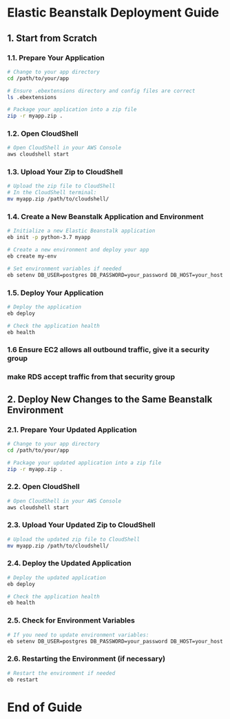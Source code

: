 
# Elastic Beanstalk Deployment Guide

## 1. Start from Scratch

### 1.1. Prepare Your Application

```bash
# Change to your app directory
cd /path/to/your/app

# Ensure .ebextensions directory and config files are correct
ls .ebextensions

# Package your application into a zip file
zip -r myapp.zip .
```

### 1.2. Open CloudShell

```bash
# Open CloudShell in your AWS Console
aws cloudshell start
```

### 1.3. Upload Your Zip to CloudShell

```bash
# Upload the zip file to CloudShell
# In the CloudShell terminal:
mv myapp.zip /path/to/cloudshell/
```

### 1.4. Create a New Beanstalk Application and Environment

```bash
# Initialize a new Elastic Beanstalk application
eb init -p python-3.7 myapp

# Create a new environment and deploy your app
eb create my-env

# Set environment variables if needed
eb setenv DB_USER=postgres DB_PASSWORD=your_password DB_HOST=your_host DB_PORT=5432 DB_NAME=your_db_name
```

### 1.5. Deploy Your Application

```bash
# Deploy the application
eb deploy

# Check the application health
eb health
```

### 1.6 Ensure EC2 allows all outbound traffic, give it a security group
### make RDS accept traffic from that security group 

## 2. Deploy New Changes to the Same Beanstalk Environment

### 2.1. Prepare Your Updated Application

```bash
# Change to your app directory
cd /path/to/your/app

# Package your updated application into a zip file
zip -r myapp.zip .
```

### 2.2. Open CloudShell

```bash
# Open CloudShell in your AWS Console
aws cloudshell start
```

### 2.3. Upload Your Updated Zip to CloudShell

```bash
# Upload the updated zip file to CloudShell
mv myapp.zip /path/to/cloudshell/
```

### 2.4. Deploy the Updated Application

```bash
# Deploy the updated application
eb deploy

# Check the application health
eb health
```

### 2.5. Check for Environment Variables

```bash
# If you need to update environment variables:
eb setenv DB_USER=postgres DB_PASSWORD=your_password DB_HOST=your_host DB_PORT=5432 DB_NAME=your_db_name
```

### 2.6. Restarting the Environment (if necessary)

```bash
# Restart the environment if needed
eb restart
```

# End of Guide
